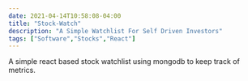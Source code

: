 ```yaml
---
date: 2021-04-14T10:58:08-04:00
title: "Stock-Watch"
description: "A Simple Watchlist For Self Driven Investors"
tags: ["Software","Stocks","React"]
---
```


A simple react based stock watchlist using mongodb to keep track of metrics.

<!--more-->